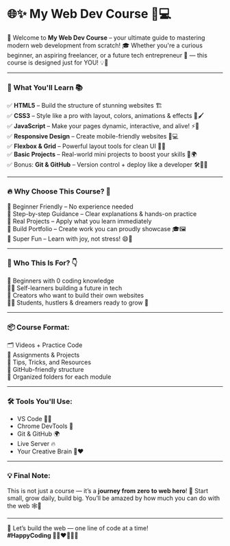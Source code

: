 # 🌐✨ My Web Dev Course 🚀💻

👋 Welcome to **My Web Dev Course** – your ultimate guide to mastering modern web development from scratch! 🎓 Whether you're a curious beginner, an aspiring freelancer, or a future tech entrepreneur 💼 — this course is designed just for YOU! 💡💪

---

### 🧩 What You'll Learn 📚

✅ **HTML5** – Build the structure of stunning websites 🏗️  
✅ **CSS3** – Style like a pro with layout, colors, animations & effects 🎨🖌️  
✅ **JavaScript** – Make your pages dynamic, interactive, and alive! ⚡🧠  
✅ **Responsive Design** – Create mobile-friendly websites 📱💻  
✅ **Flexbox & Grid** – Powerful layout tools for clean UI 🌈🔲  
✅ **Basic Projects** – Real-world mini projects to boost your skills 🧪🌍  
✅ Bonus: **Git & GitHub** – Version control + deploy like a developer 🛠️📁🌐

---

### 🔥 Why Choose This Course? 💯

🎯 Beginner Friendly – No experience needed  
🎯 Step-by-step Guidance – Clear explanations & hands-on practice  
🎯 Real Projects – Apply what you learn immediately  
🎯 Build Portfolio – Create work you can proudly showcase 🎓🖼️  
🎯 Super Fun – Learn with joy, not stress! 😄🎉

---

### 🎁 Who This Is For? 👇

👶 Beginners with 0 coding knowledge  
🧑‍💻 Self-learners building a future in tech  
🎨 Creators who want to build their own websites  
👩‍🎓 Students, hustlers & dreamers ready to grow 🚀

---

### 📦 Course Format:

🗂️ Videos + Practice Code  
📝 Assignments & Projects  
🧩 Tips, Tricks, and Resources  
🔗 GitHub-friendly structure  
📁 Organized folders for each module

---

### 🛠️ Tools You'll Use:

- VS Code 🧑‍💻  
- Chrome DevTools 🧪  
- Git & GitHub 🌍  
- Live Server 🔥  
- Your Creative Brain 🧠❤️

---

### 💡 Final Note:

This is not just a course — it’s a **journey from zero to web hero**! 🌟 Start small, grow daily, build big. You’ll be amazed by how much you can do with the web 🕸️💫

---

🚀 Let’s build the web — one line of code at a time!  
**#HappyCoding 👩‍💻❤️🧠🌐🔥**